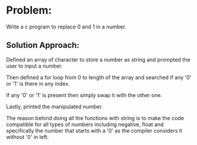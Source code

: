 # Problem:
Write a c program to replace 0 and 1 in a number.

## Solution Approach:
Defined an array of character to store a number as string and prompted the user to input a number.

Then defined a for loop from 0 to length of the array and searched if any '0' or '1' is there in any index.

If any '0' or '1' is present then simply swap it with the other one.

Lastly, printed the manipulated number.

The reason behind doing all the functions with string is to make the code compatible for all types of numbers including negative, float and specifically the number that starts with a '0' as the compiler considers it without '0' in left.